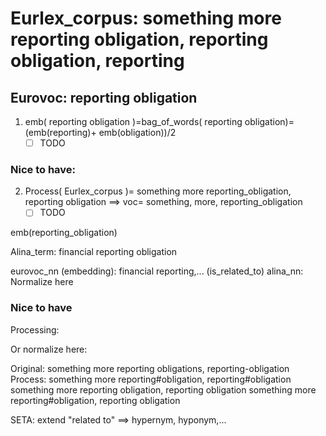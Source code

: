 # Eurlex_corpus: something more reporting obligation, reporting obligation, reporting

## Eurovoc: reporting obligation

1) emb( reporting obligation )=bag_of_words( reporting obligation)= (emb(reporting)+ emb(obligation))/2
    * [ ] TODO

### Nice to have:

2) Process( Eurlex_corpus )= something more reporting_obligation, reporting obligation ==> voc= something, more,
   reporting_obligation
    * [ ] TODO

emb(reporting_obligation)

Alina_term: financial reporting obligation

eurovoc_nn (embedding): financial reporting,...  (is_related_to)
alina_nn:
Normalize here

### Nice to have

Processing:

Or normalize here:

Original: something more reporting obligations, reporting-obligation Process:
something more reporting#obligation, reporting#obligation something more reporting obligation, reporting obligation
something more reporting#obligation, reporting obligation

SETA: extend "related to"  ==> hypernym, hyponym,...
